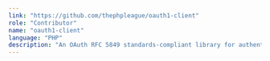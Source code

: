 ```yaml
---
link: "https://github.com/thephpleague/oauth1-client"
role: "Contributor"
name: "oauth1-client"
language: "PHP"
description: "An OAuth RFC 5849 standards-compliant library for authenticating against OAuth 1 servers"
---
```

